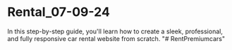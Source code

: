 # Rental_07-09-24
In this step-by-step guide, you'll learn how to create a sleek, professional, and fully responsive car rental website from scratch.
"# RentPremiumcars" 
